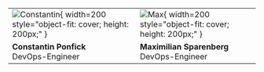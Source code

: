 <!-- # Speaker -->

|                                                                                             |                                                                               |
| ------------------------------------------------------------------------------------------- | ----------------------------------------------------------------------------- |
| ![Constantin](images/constantin.jpg){ width=200 style="object-fit: cover; height: 200px;" } | ![Max](images/max.jpg){ width=200 style="object-fit: cover; height: 200px;" } |
| **Constantin Ponfick**<br>DevOps-Engineer                                                   | **Maximilian Sparenberg**<br>DevOps-Engineer                                  |